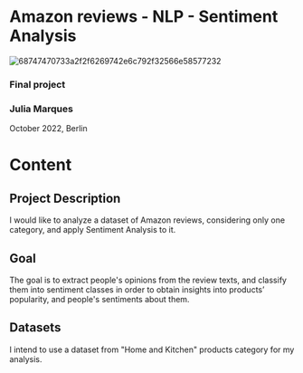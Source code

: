 # Amazon reviews - NLP - Sentiment Analysis

![68747470733a2f2f6269742e6c792f32566e58577232](https://user-images.githubusercontent.com/68123409/206127239-a4dea376-8b6a-4e0e-ab5d-630a20ef4012.png)

### Final project
### Julia Marques

October 2022, Berlin


# Content


## Project Description

I would like to analyze a dataset of Amazon reviews, considering only one category, and apply Sentiment Analysis to it.


## Goal

The goal is to extract people's opinions from the review texts, and classify them into sentiment classes in order to obtain insights into products’ popularity, and people's sentiments about them. 


## Datasets 

I intend to use a dataset from "Home and Kitchen" products category for my analysis. 
